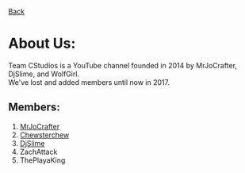 [Back](javascript:history.back())

# About Us:
Team CStudios is a YouTube channel founded in 2014 by MrJoCrafter, DjSlime, and WolfGirl.<br/>
We've lost and added members until now in 2017.<br/>

## Members: 
1) [MrJoCrafter](http://teamcstudios.pro/members/mrjocrafter)
2) [Chewsterchew](http://teamcstudios.pro/members/chew)
3) [DjSlime](http://teamcstudios.pro/members/djslime)
4) ZachAttack
5) ThePlayaKing
